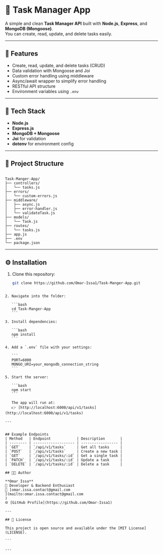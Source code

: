 # 🧾 Task Manager App

A simple and clean **Task Manager API** built with **Node.js**, **Express**, and **MongoDB (Mongoose)**.  
You can create, read, update, and delete tasks easily.

---

## 🚀 Features
- Create, read, update, and delete tasks (CRUD)
- Data validation with Mongoose and Joi
- Custom error handling using middleware
- Async/await wrapper to simplify error handling
- RESTful API structure
- Environment variables using `.env`

---

## 🧠 Tech Stack
- **Node.js**
- **Express.js**
- **MongoDB + Mongoose**
- **Joi** for validation
- **dotenv** for environment config

---

## 📂 Project Structure

```

Task-Manger-App/
├── controllers/
│   └── tasks.js
├── errors/
│   └── custom-errors.js
├── middleware/
│   ├── async.js
│   ├── error-handler.js
│   └── validateTask.js
├── models/
│   └── Task.js
├── routes/
│   └── tasks.js
├── app.js
├── .env
└── package.json

````

---

## ⚙️ Installation

1. Clone this repository:
   ```bash
   git clone https://github.com/Omar-Issa1/Task-Manger-App.git
````

2. Navigate into the folder:

   ```bash
   cd Task-Manger-App
   ```

3. Install dependencies:

   ```bash
   npm install
   ```

4. Add a `.env` file with your settings:

   ```
   PORT=6000
   MONGO_URI=your_mongodb_connection_string
   ```

5. Start the server:

   ```bash
   npm start
   ```

   The app will run at:
   👉 [http://localhost:6000/api/v1/tasks](http://localhost:6000/api/v1/tasks)

---


## Example Endpoints
| Method   | Endpoint            | Description       |
| -------- | ------------------- | ----------------- |
| `GET`    | `/api/v1/tasks`     | Get all tasks     |
| `POST`   | `/api/v1/tasks`     | Create a new task |
| `GET`    | `/api/v1/tasks/:id` | Get a single task |
| `PATCH`  | `/api/v1/tasks/:id` | Update a task     |
| `DELETE` | `/api/v1/tasks/:id` | Delete a task     |

## 🧑‍💻 Author

**Omar Issa**
📍 Developer & Backend Enthusiast
📧 [omar.issa.contact@gmail.com
](mailto:omar.issa.contact@gmail.com
)
🌐 [GitHub Profile](https://github.com/Omar-Issa1)

---

## 📜 License

This project is open source and available under the [MIT License](LICENSE).

```

---
   

   
